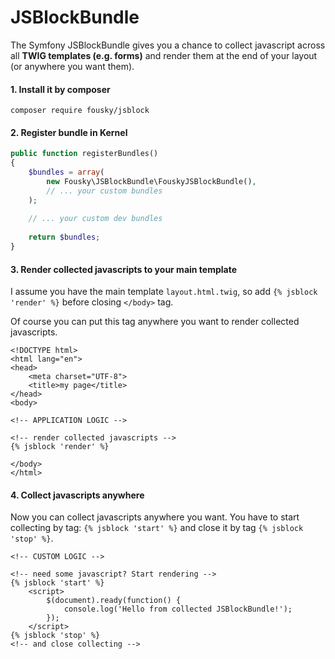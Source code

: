 JSBlockBundle
=============

The Symfony JSBlockBundle gives you a chance to collect javascript across all **TWIG templates (e.g. forms)** and render them at the end of your layout (or anywhere you want them).


#### 1. Install it by composer
```
composer require fousky/jsblock
```

#### 2. Register bundle in Kernel

```php
public function registerBundles()
{
    $bundles = array(
        new Fousky\JSBlockBundle\FouskyJSBlockBundle(),
        // ... your custom bundles
    );
    
    // ... your custom dev bundles
    
    return $bundles;
}
```


#### 3. Render collected javascripts to your main template

I assume you have the main template `layout.html.twig`, so add `{% jsblock 'render' %}` before closing `</body>` tag.

Of course you can put this tag anywhere you want to render collected javascripts.

```twig
<!DOCTYPE html>
<html lang="en">
<head>
    <meta charset="UTF-8">
    <title>my page</title>
</head>
<body>

<!-- APPLICATION LOGIC -->

<!-- render collected javascripts -->
{% jsblock 'render' %}

</body>
</html>
```

#### 4. Collect javascripts anywhere

Now you can collect javascripts anywhere you want.
You have to start collecting by tag: `{% jsblock 'start' %}` and close it by tag `{% jsblock 'stop' %}`.

```twig
<!-- CUSTOM LOGIC -->

<!-- need some javascript? Start rendering -->
{% jsblock 'start' %}
    <script>
        $(document).ready(function() {
            console.log('Hello from collected JSBlockBundle!');
        });
    </script>
{% jsblock 'stop' %}
<!-- and close collecting -->
```
